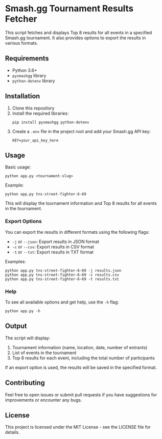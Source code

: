 # Smash.gg Tournament Results Fetcher

This script fetches and displays Top 8 results for all events in a specified Smash.gg tournament. It also provides options to export the results in various formats.

## Requirements

- Python 3.6+
- `pysmashgg` library
- `python-dotenv` library

## Installation

1. Clone this repository
2. Install the required libraries:
   ```
   pip install pysmashgg python-dotenv
   ```
3. Create a `.env` file in the project root and add your Smash.gg API key:
   ```
   KEY=your_api_key_here
   ```

## Usage

Basic usage:
```
python app.py <tournament-slug>
```

Example:
```
python app.py tns-street-fighter-6-69
```

This will display the tournament information and Top 8 results for all events in the tournament.

### Export Options

You can export the results in different formats using the following flags:

- `-j` or `--json`: Export results in JSON format
- `-c` or `--csv`: Export results in CSV format
- `-t` or `--txt`: Export results in TXT format

Examples:
```
python app.py tns-street-fighter-6-69 -j results.json
python app.py tns-street-fighter-6-69 -c results.csv
python app.py tns-street-fighter-6-69 -t results.txt
```

### Help

To see all available options and get help, use the `-h` flag:
```
python app.py -h
```

## Output

The script will display:
1. Tournament information (name, location, date, number of entrants)
2. List of events in the tournament
3. Top 8 results for each event, including the total number of participants

If an export option is used, the results will be saved in the specified format.

## Contributing

Feel free to open issues or submit pull requests if you have suggestions for improvements or encounter any bugs.

## License

This project is licensed under the MIT License - see the LICENSE file for details.
